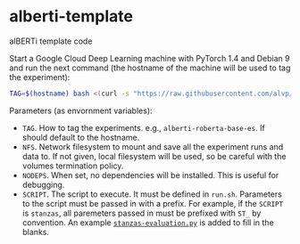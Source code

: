 # alberti-template
alBERTi template code

Start a Google Cloud Deep Learning machine with PyTorch 1.4 and Debian 9 and run the next command (the hostname of the machine will be used to tag the experiment):

```bash
TAG=$(hostname) bash <(curl -s "https://raw.githubusercontent.com/alvp/alberti-template/master/run.sh")
```

Parameters (as envornment variables):

- `TAG`. How to tag the experiments. e.g., `alberti-roberta-base-es`. If should default to the hostname.
- `NFS`. Network filesystem to mount and save all the experiment runs and data to. If not given, local filesystem will be used, so be careful with the volumes termination policy.
- `NODEPS`. When set, no dependencies will be installed. This is useful for debugging.
- `SCRIPT`. The script to execute. It must be defined in `run.sh`. Parameters to the script must be passed in with a prefix. For example, if the `SCRIPT` is `stanzas`, all paremeters passed in must be prefixed with `ST_` by convention. An example [`stanzas-evaluation.py`](./stanzas-evaluation.py) is added to fill in the blanks.
